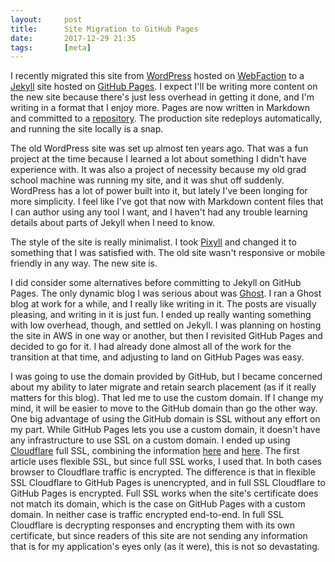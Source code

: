 ```yaml
---
layout:     post
title:      Site Migration to GitHub Pages
date:       2017-12-29 21:35
tags:       [meta]
---
```


I recently migrated this site from [WordPress](https://wordpress.com/)
hosted on [WebFaction](https://www.webfaction.com/) to a
[Jekyll](https://jekyllrb.com/) site hosted on [GitHub
Pages](https://pages.github.com/). I expect I'll be writing more
content on the new site because there's just less overhead in getting
it done, and I'm writing in a format that I enjoy more. Pages are now
written in Markdown and committed to a
[repository](https://github.com/davidalber/davidalber.github.io). The
production site redeploys automatically, and running the site locally
is a snap.

The old WordPress site was set up almost ten years ago. That was a fun
project at the time because I learned a lot about something I didn't
have experience with. It was also a project of necessity because my
old grad school machine was running my site, and it was shut off
suddenly. WordPress has a lot of power built into it, but lately I've
been longing for more simplicity. I feel like I've got that now with
Markdown content files that I can author using any tool I want, and I
haven't had any trouble learning details about parts of Jekyll when I
need to know.

The style of the site is really minimalist. I took
[Pixyll](http://pixyll.com/) and changed it to something that I was
satisfied with. The old site wasn't responsive or mobile friendly in
any way. The new site is.

I did consider some alternatives before committing to Jekyll on GitHub
Pages. The only dynamic blog I was serious about was
[Ghost](https://ghost.org/). I ran a Ghost blog at work for a while,
and I really like writing in it. The posts are visually pleasing, and
writing in it is just fun. I ended up really wanting something with
low overhead, though, and settled on Jekyll. I was planning on hosting
the site in AWS in one way or another, but then I revisited GitHub
Pages and decided to go for it. I had already done almost all of the
work for the transition at that time, and adjusting to land on GitHub
Pages was easy.

I was going to use the domain provided by GitHub, but I became
concerned about my ability to later migrate and retain search
placement (as if it really matters for this blog). That led me to use
the custom domain. If I change my mind, it will be easier to move to
the GitHub domain than go the other way. One big advantage of using
the GitHub domain is SSL without any effort on my part. While GitHub
Pages lets you use a custom domain, it doesn't have any infrastructure
to use SSL on a custom domain. I ended up using
[Cloudflare](https://www.cloudflare.com/) full SSL, combining the
information
[here](https://hackernoon.com/set-up-ssl-on-github-pages-with-custom-domains-for-free-a576bdf51bc)
and
[here](https://blog.cloudflare.com/secure-and-fast-github-pages-with-cloudflare/). The
first article uses flexible SSL, but since full SSL works, I used
that. In both cases browser to Cloudflare traffic is encrypted. The
difference is that in flexible SSL Cloudflare to GitHub Pages is
unencrypted, and in full SSL Cloudflare to GitHub Pages is
encrypted. Full SSL works when the site's certificate does not match
its domain, which is the case on GitHub Pages with a custom domain. In
neither case is traffic encrypted end-to-end. In full SSL Cloudflare
is decrypting responses and encrypting them with its own certificate,
but since readers of this site are not sending any information that is
for my application's eyes only (as it were), this is not so
devastating.
